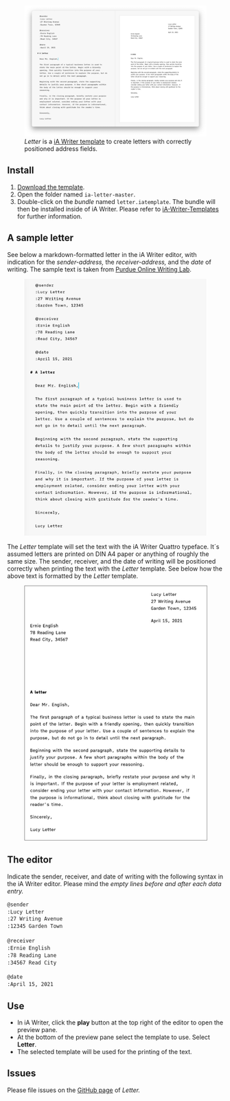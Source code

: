 <figure>
<img src="/img/ia-letter-editor-print-aside.jpg" alt="The iA Writer editor and a formatted letter side by side.">
<figcaption><em>Letter</em> is a <a href="https://ia.net/downloads#templates">iA Writer template</a> to create letters with correctly positioned address fields.</figcaption>
</figure>

## Install

1. [Download the template](https://github.com/ulfschneider/ia-letter/archive/refs/heads/master.zip).
2. Open the folder named <code>ia-letter-master</code>.
3. Double-click on the *bundle* named <code>letter.iatemplate</code>. The bundle will then be installed inside of iA Writer. Please refer to [iA-Writer-Templates](https://github.com/iainc/iA-Writer-Templates) for further information.


## A sample letter

See below a markdown-formatted letter in the iA Writer editor, with indication for the <em>sender-address,</em> the <em>receiver-address,</em> and the <em>date</em> of writing. The sample text is taken from <a href="https://owl.purdue.edu/owl/subject_specific_writing/professional_technical_writing/basic_business_letters/sample_letters.html">Purdue Online Writing Lab</a>.

<figure>
<img src="/img/ia-letter-editor.jpg" alt="A markdown-formatted letter in the iA Writer editor, with indication for the sender-address, the receiver-address, and the date of writing.">
</figure>

The <em>Letter</em> template will set the text with the iA Writer Quattro typeface. It´s assumed letters are printed on DIN A4 paper or anything of roughly the same size. The sender, receiver, and the date of writing will be positioned correctly when printing the text with the <em>Letter</em> template. See below how the above text is formatted by the <em>Letter</em> template.

<figure>
<img src="/img/ia-letter-print.jpg" style="border:1px solid gray" alt="A formatted letter.">
</figure>


## The editor

Indicate the sender, receiver, and date of writing with the following syntax in the iA Writer editor. Please mind the *empty lines before and after each data entry.*

~~~markdown
@sender
:Lucy Letter
:27 Writing Avenue 
:12345 Garden Town

@receiver
:Ernie English
:78 Reading Lane
:34567 Read City

@date
:April 15, 2021
~~~


## Use

- In iA Writer, click the **play** button at the top right of the editor to open the preview pane. 
- At the bottom of the preview pane select the template to use. Select **Letter**.
- The selected template will be used for the printing of the text.

## Issues

Please file issues on the [GitHub page](https://github.com/ulfschneider/ia-letter/issues) of *Letter.*